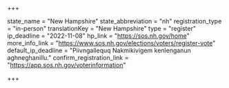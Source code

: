 +++

state_name = "New Hampshire"
state_abbreviation = "nh"
registration_type = "in-person"
translationKey = "New Hampshire"
type = "register"
ip_deadline = "2022-11-08"
hp_link = "https://sos.nh.gov/home"
more_info_link = "https://www.sos.nh.gov/elections/voters/register-vote"
default_ip_deadline = "Piivngallequq Nakmikivigem kenlenganun aghneghanillu."
confirm_registration_link = "https://app.sos.nh.gov/voterinformation"

+++